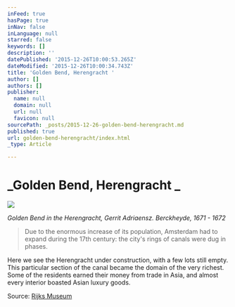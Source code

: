 ```yaml
---
inFeed: true
hasPage: true
inNav: false
inLanguage: null
starred: false
keywords: []
description: ''
datePublished: '2015-12-26T10:00:53.265Z'
dateModified: '2015-12-26T10:00:34.743Z'
title: 'Golden Bend, Herengracht '
author: []
authors: []
publisher:
  name: null
  domain: null
  url: null
  favicon: null
sourcePath: _posts/2015-12-26-golden-bend-herengracht.md
published: true
url: golden-bend-herengracht/index.html
_type: Article

---
```

# _Golden Bend, Herengracht _
![](https://the-grid-user-content.s3-us-west-2.amazonaws.com/6981098a-1720-4ed9-ab7c-1f42602a7ad7.jpg)

_Golden Bend in the Herengracht, Gerrit Adriaensz. Berckheyde, 1671 - 1672_

> Due to the enormous increase of its population, Amsterdam had to expand 
> during the 17th century: the city's rings of canals were dug in phases.

Here we see the Herengracht under construction, with a few lots still 
empty. This particular section of the canal became the domain of the 
very richest. Some of the residents earned their money from trade in 
Asia, and almost every interior boasted Asian luxury goods.

Source: [Rijks Museum][0]

[0]: www.rijksmuseum.nl